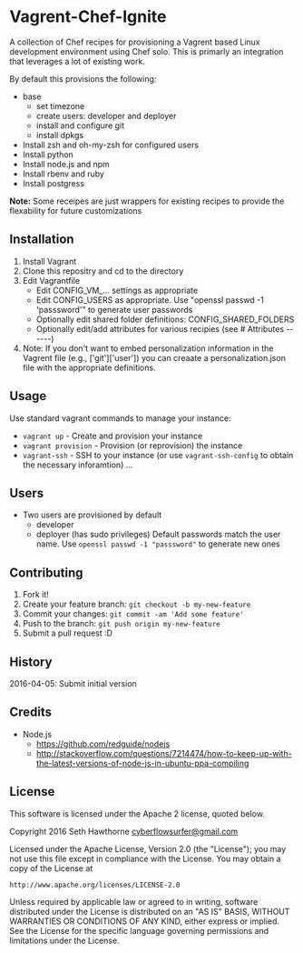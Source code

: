 # Vagrent-Chef-Ignite

A collection of Chef recipes for provisioning a Vagrent based Linux
development environment using Chef solo. This is primarly an integration
that leverages a lot of existing work.

By default this provisions the following:
  * base
    * set timezone
    * create users: developer and deployer
    * install and configure git
    * install dpkgs
  * Install zsh and oh-my-zsh for configured users
  * Install python
  * Install node.js and npm
  * Install rbenv and ruby
  * Install postgress

**Note:** Some receipes are just wrappers for existing recipes to provide the flexability for future customizations

## Installation
  1. Install Vagrant
  2. Clone this repositry and cd to the directory
  3. Edit Vagrantfile
     * Edit CONFIG_VM_... settings as appropriate
     * Edit CONFIG_USERS as appropriate. Use "openssl passwd -1 'passsword'" to generate user passwords
     * Optionally edit shared folder definitions: CONFIG_SHARED_FOLDERS
     * Optionally edit/add attributes for various recipies (see # Attributes ------)
  4. Note: If you don't want to embed personalization information in the Vagrent file (e.g., ['git']['user']) you can creaate a personalization.json file with the appropriate definitions.

## Usage

Use standard vagrant commands to manage your instance:
  * ```vagrant up``` - Create and provision your instance
  * ```vagrant provision``` - Provision (or reprovision) the instance
  * ```vagrant-ssh``` - SSH to your instance (or use ```vagrant-ssh-config``` to obtain the necessary inforamtion)
  ...

## Users
  * Two users are provisioned by default
    * developer
    * deployer (has sudo privileges)
  Default passwords match the user name. Use ```openssl passwd -1 "passsword"``` to generate new ones
  
## Contributing

1. Fork it!
2. Create your feature branch: `git checkout -b my-new-feature`
3. Commit your changes: `git commit -am 'Add some feature'`
4. Push to the branch: `git push origin my-new-feature`
5. Submit a pull request :D

## History

2016-04-05: Submit initial version

## Credits

  * Node.js
    * https://github.com/redguide/nodejs
    * http://stackoverflow.com/questions/7214474/how-to-keep-up-with-the-latest-versions-of-node-js-in-ubuntu-ppa-compiling

## License

This software is licensed under the Apache 2 license, quoted below.

Copyright 2016 Seth Hawthorne <cyberflowsurfer@gmail.com>

Licensed under the Apache License, Version 2.0 (the "License"); you may not
use this file except in compliance with the License. You may obtain a copy of
the License at

    http://www.apache.org/licenses/LICENSE-2.0

Unless required by applicable law or agreed to in writing, software
distributed under the License is distributed on an "AS IS" BASIS, WITHOUT
WARRANTIES OR CONDITIONS OF ANY KIND, either express or implied. See the
License for the specific language governing permissions and limitations under
the License.
